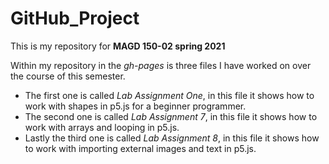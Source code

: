 # GitHub_Project
This is my repository for **MAGD 150-02 spring 2021**

Within my repository in the _gh-pages_ is three files I have worked on over the course of this semester.
* The first one is called _Lab Assignment One_, in this file it shows how to work with shapes in p5.js for a beginner programmer.
* The second one is called _Lab Assignment 7_, in this file it shows how to work with arrays and looping in p5.js.
* Lastly the third one is called _Lab Assignment 8_, in this file it shows how to work with importing external images and text in p5.js.
